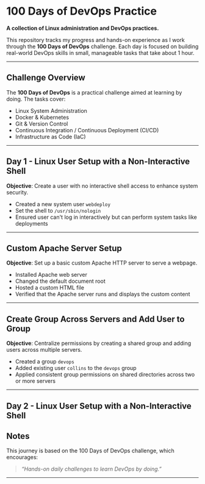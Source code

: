 # 100 Days of DevOps Practice

**A collection of Linux administration and DevOps practices.**

This repository tracks my progress and hands-on experience as I work through the **100 Days of DevOps** challenge. Each day is focused on building real-world DevOps skills in small, manageable tasks that take about 1 hour.

---

## Challenge Overview

The **100 Days of DevOps** is a practical challenge aimed at learning by doing. The tasks cover:

- Linux System Administration  
- Docker & Kubernetes  
- Git & Version Control  
- Continuous Integration / Continuous Deployment (CI/CD)  
- Infrastructure as Code (IaC)

---

## Day 1 - Linux User Setup with a Non-Interactive Shell

**Objective**: Create a user with no interactive shell access to enhance system security.

- Created a new system user `webdeploy`
- Set the shell to `/usr/sbin/nologin`
- Ensured user can't log in interactively but can perform system tasks like deployments

---

##  Custom Apache Server Setup

**Objective**: Set up a basic custom Apache HTTP server to serve a webpage.

- Installed Apache web server
- Changed the default document root
- Hosted a custom HTML file
- Verified that the Apache server runs and displays the custom content

---

## Create Group Across Servers and Add User to Group

**Objective**: Centralize permissions by creating a shared group and adding users across multiple servers.

- Created a group `devops`
- Added existing user `collins` to the `devops` group
- Applied consistent group permissions on shared directories across two or more servers

---
## Day 2 - Linux User Setup with a Non-Interactive Shell



##  Notes

This journey is based on the 100 Days of DevOps challenge, which encourages:

> *“Hands-on daily challenges to learn DevOps by doing.”*

---
